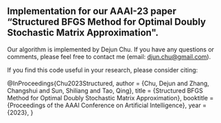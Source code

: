 ## Implementation for our AAAI-23 paper “Structured BFGS Method for Optimal Doubly Stochastic Matrix Approximation".

Our algorithm is implemented by Dejun Chu. If you have any questions or comments, please feel free to contact me  (email: djun.chu@gmail.com).

If you find this code useful in your research, please consider citing:

@InProceedings{Chu2023Structured,
author    = {Chu, Dejun and Zhang, Changshui and Sun, Shiliang and Tao, Qing},
title     = {Structured BFGS Method for Optimal Doubly Stochastic Matrix Approximation},
booktitle = {Proceedings of the AAAI Conference on Artificial Intelligence},
year      = {2023},
}
